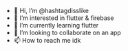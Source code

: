 - 👋 Hi, I’m @hashtagdisslike
- 👀 I’m interested in flutter & firebase
- 🌱 I’m currently learning flutter
- 💞️ I’m looking to collaborate on an app
- 📫 How to reach me idk

<!---
hashtagdisslike/hashtagdisslike is a ✨ special ✨ repository because its `README.md` (this file) appears on your GitHub profile.
You can click the Preview link to take a look at your changes.
--->

